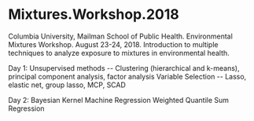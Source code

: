 # Mixtures.Workshop.2018
Columbia University, Mailman School of Public Health. Environmental Mixtures Workshop. August 23-24, 2018. Introduction to multiple techniques to analyze exposure to mixtures in environmental health.

Day 1:
Unsupervised methods -- Clustering (hierarchical and k-means), principal component analysis, factor analysis
Variable Selection -- Lasso, elastic net, group lasso, MCP, SCAD

Day 2:
Bayesian Kernel Machine Regression
Weighted Quantile Sum Regression
